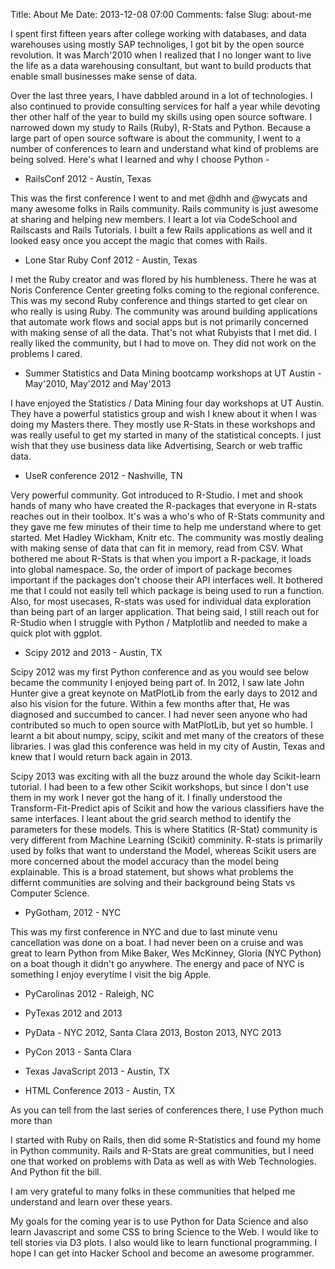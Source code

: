 Title: About Me
Date: 2013-12-08 07:00
Comments: false
Slug: about-me

<!-- PELICAN_BEGIN_SUMMARY -->
<!-- PELICAN_END_SUMMARY -->

I spent first fifteen years after college working with databases, and data warehouses using mostly SAP technoliges, I got bit by the open source revolution.  It was March'2010 when I realized that I no longer want to live the life as a data warehousing consultant, but want to build products that enable small businesses make sense of data.

Over the last three years, I have dabbled around in a lot of technologies.  I also continued to provide consulting services for half a year while devoting ther other half of the year to build my skills using open source software.  I narrowed down my study to Rails (Ruby), R-Stats and Python.  Because a large part of open source software is about the community, I went to a number of conferences to learn and understand what kind of problems are being solved.  Here's what I learned and why I choose Python -


* RailsConf 2012 - Austin, Texas

This was the first conference I went to and met @dhh and @wycats and many awesome folks in Rails community.  Rails community is just awesome at sharing and helping new members.  I leart a lot via CodeSchool and Railscasts and Rails Tutorials.  I built a few Rails applications as well and it looked easy once you accept the magic that comes with Rails.

* Lone Star Ruby Conf 2012 - Austin, Texas

I met the Ruby creator and was flored by his humbleness.  There he was at Noris Conference Center greeting folks coming to the regional conference. This was my second Ruby conference and things started to get clear on who really is using Ruby.  The community was around building applications that automate work flows and social apps but is not primarily concerned with making sense of all the data.  That's not what Rubyists that I met did.  I really liked the community, but I had to move on.  They did not work on the problems I cared.

* Summer Statistics and Data Mining bootcamp workshops at UT Austin - May'2010, May'2012 and May'2013

I have enjoyed the Statistics / Data Mining four day workshops at UT Austin.  They have a powerful statistics group and wish I knew about it when I was doing my Masters there.  They mostly use R-Stats in these workshops and was really useful to get my started in many of the statistical concepts.  I just wish that they use business data like Advertising, Search or web traffic data.

* UseR conference 2012 - Nashville, TN

Very powerful community.  Got introduced to R-Studio.  I met and shook hands of many who have created the R-packages that everyone in R-stats reaches out in their toolbox.  It's was a who's who of R-Stats community and they gave me few minutes of their time to help me understand where to get started.  Met Hadley Wickham, Knitr etc.  The community was mostly dealing with making sense of data that can fit in memory, read from CSV.  What bothered me about R-Stats is that when you import a R-package, it loads into global namespace.  So, the order of import of package becomes important if the packages don't choose their API interfaces well.  It bothered me that I could not easily tell which package is being used to run a function.  Also, for most usecases, R-stats was used for individual data exploration than being part of an larger application.  That being said, I still reach out for R-Studio when I struggle with Python / Matplotlib and needed to make a quick plot with ggplot.

* Scipy 2012 and 2013 - Austin, TX

Scipy 2012 was my first Python conference and as you would see below became the community I enjoyed being part of.  In 2012, I saw late John Hunter give a great keynote on MatPlotLib from the early days to 2012 and also his vision for the future.  Within a few months after that, He was diagnosed and succumbed to cancer.  I had never seen anyone who had contributed so much to open source with MatPlotLib, but yet so humble.  I learnt a bit about numpy, scipy, scikit and met many of the creators of these libraries.  I was glad this conference was held in my city of Austin, Texas and knew that I would return back again in 2013. 

Scipy 2013 was exciting with all the buzz around the whole day Scikit-learn tutorial.  I had been to a few other Scikit workshops, but since I don't use them in my work I never got the hang of it.  I finally understood the Transform-Fit-Predict apis of Scikit and how the various classifiers have the same interfaces.  I leant about the grid search method to identify the parameters for these models.  This is where Statitics (R-Stat) community is very different from Machine Learning (Scikit) comminity.  R-stats is primarily used by folks that want to understand the Model, whereas Scikit users are more concerned about the model accuracy than the model being explainable.  This is a broad statement, but shows what problems the differnt communities are solving and their background being Stats vs Computer Science.

* PyGotham, 2012 - NYC

This was my first conference in NYC and due to last minute venu cancellation was done on a boat.  I had never been on a cruise and was great to learn Python from Mike Baker, Wes McKinney, Gloria (NYC Python) on a boat though it didn't go anywhere.  The energy and pace of NYC is something I enjoy everytime I visit the big Apple.

* PyCarolinas 2012 - Raleigh, NC

* PyTexas 2012 and 2013

* PyData - NYC 2012, Santa Clara 2013, Boston 2013, NYC 2013

* PyCon 2013 - Santa Clara

* Texas JavaScript 2013 - Austin, TX

* HTML Conference 2013 - Austin, TX

As you can tell from the last series of conferences there, I use Python much more than 

I started with Ruby on Rails, then did some R-Statistics and found my home in Python community.  Rails and R-Stats are great communities, but I need one that worked on problems with Data as well as with Web Technologies.  And Python fit the bill.

I am very grateful to many folks in these communities that helped me understand and learn over these years.

My goals for the coming year is to use Python for Data Science and also learn Javascript and some CSS to bring Science to the Web.  I would like to tell stories via D3 plots.  I also would like to learn functional programming.  I hope I can get into Hacker School and become an awesome programmer. 

